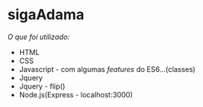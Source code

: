 # sigaAdama

<p><em>O que foi utilizado: </em></p>
<ul>
  <li>HTML</li>
  <li>CSS</li>
  <li>Javascript - com algumas <em>features</em> do ES6...(classes)</li>
  <li>Jquery</li>
  <li>Jquery - flip()</li>
  <li>Node.js(Express - localhost:3000)</li>
</ul>
